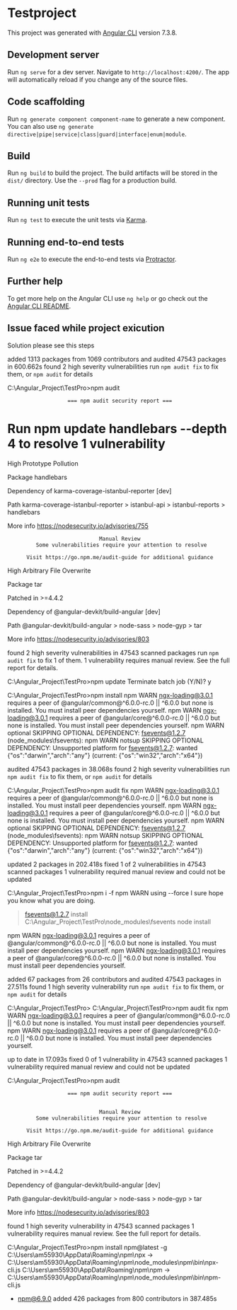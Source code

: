 # Testproject

This project was generated with [Angular CLI](https://github.com/angular/angular-cli) version 7.3.8.

## Development server

Run `ng serve` for a dev server. Navigate to `http://localhost:4200/`. The app will automatically reload if you change any of the source files.

## Code scaffolding

Run `ng generate component component-name` to generate a new component. You can also use `ng generate directive|pipe|service|class|guard|interface|enum|module`.

## Build

Run `ng build` to build the project. The build artifacts will be stored in the `dist/` directory. Use the `--prod` flag for a production build.

## Running unit tests

Run `ng test` to execute the unit tests via [Karma](https://karma-runner.github.io).

## Running end-to-end tests

Run `ng e2e` to execute the end-to-end tests via [Protractor](http://www.protractortest.org/).

## Further help

To get more help on the Angular CLI use `ng help` or go check out the [Angular CLI README](https://github.com/angular/angular-cli/blob/master/README.md).


## Issue faced while project exicution 

Solution please see this steps

added 1313 packages from 1069 contributors and audited 47543 packages in 600.662s
found 2 high severity vulnerabilities
  run `npm audit fix` to fix them, or `npm audit` for details

C:\Angular_Project\TestPro>npm audit

                       === npm audit security report ===

# Run  npm update handlebars --depth 4  to resolve 1 vulnerability

  High            Prototype Pollution

  Package         handlebars

  Dependency of   karma-coverage-istanbul-reporter [dev]

  Path            karma-coverage-istanbul-reporter > istanbul-api >
                  istanbul-reports > handlebars

  More info       https://nodesecurity.io/advisories/755




                                 Manual Review
             Some vulnerabilities require your attention to resolve

          Visit https://go.npm.me/audit-guide for additional guidance


  High            Arbitrary File Overwrite

  Package         tar

  Patched in      >=4.4.2

  Dependency of   @angular-devkit/build-angular [dev]

  Path            @angular-devkit/build-angular > node-sass > node-gyp > tar

  More info       https://nodesecurity.io/advisories/803

found 2 high severity vulnerabilities in 47543 scanned packages
  run `npm audit fix` to fix 1 of them.
  1 vulnerability requires manual review. See the full report for details.

C:\Angular_Project\TestPro>npm update
Terminate batch job (Y/N)? y

C:\Angular_Project\TestPro>npm install
npm WARN ngx-loading@3.0.1 requires a peer of @angular/common@^6.0.0-rc.0 || ^6.0.0 but none is installed. You must install peer dependencies yourself.
npm WARN ngx-loading@3.0.1 requires a peer of @angular/core@^6.0.0-rc.0 || ^6.0.0 but none is installed. You must install peer dependencies yourself.
npm WARN optional SKIPPING OPTIONAL DEPENDENCY: fsevents@1.2.7 (node_modules\fsevents):
npm WARN notsup SKIPPING OPTIONAL DEPENDENCY: Unsupported platform for fsevents@1.2.7: wanted {"os":"darwin","arch":"any"} (current: {"os":"win32","arch":"x64"})

audited 47543 packages in 38.068s
found 2 high severity vulnerabilities
  run `npm audit fix` to fix them, or `npm audit` for details

C:\Angular_Project\TestPro>npm audit fix
npm WARN ngx-loading@3.0.1 requires a peer of @angular/common@^6.0.0-rc.0 || ^6.0.0 but none is installed. You must install peer dependencies yourself.
npm WARN ngx-loading@3.0.1 requires a peer of @angular/core@^6.0.0-rc.0 || ^6.0.0 but none is installed. You must install peer dependencies yourself.
npm WARN optional SKIPPING OPTIONAL DEPENDENCY: fsevents@1.2.7 (node_modules\fsevents):
npm WARN notsup SKIPPING OPTIONAL DEPENDENCY: Unsupported platform for fsevents@1.2.7: wanted {"os":"darwin","arch":"any"} (current: {"os":"win32","arch":"x64"})

updated 2 packages in 202.418s
fixed 1 of 2 vulnerabilities in 47543 scanned packages
  1 vulnerability required manual review and could not be updated

C:\Angular_Project\TestPro>npm i -f
npm WARN using --force I sure hope you know what you are doing.

> fsevents@1.2.7 install C:\Angular_Project\TestPro\node_modules\fsevents
> node install

npm WARN ngx-loading@3.0.1 requires a peer of @angular/common@^6.0.0-rc.0 || ^6.0.0 but none is installed. You must install peer dependencies yourself.
npm WARN ngx-loading@3.0.1 requires a peer of @angular/core@^6.0.0-rc.0 || ^6.0.0 but none is installed. You must install peer dependencies yourself.

added 67 packages from 26 contributors and audited 47543 packages in 27.511s
found 1 high severity vulnerability
  run `npm audit fix` to fix them, or `npm audit` for details

C:\Angular_Project\TestPro>
C:\Angular_Project\TestPro>npm audit fix
npm WARN ngx-loading@3.0.1 requires a peer of @angular/common@^6.0.0-rc.0 || ^6.0.0 but none is installed. You must install peer dependencies yourself.
npm WARN ngx-loading@3.0.1 requires a peer of @angular/core@^6.0.0-rc.0 || ^6.0.0 but none is installed. You must install peer dependencies yourself.

up to date in 17.093s
fixed 0 of 1 vulnerability in 47543 scanned packages
  1 vulnerability required manual review and could not be updated

C:\Angular_Project\TestPro>npm audit

                       === npm audit security report ===


                                 Manual Review
             Some vulnerabilities require your attention to resolve

          Visit https://go.npm.me/audit-guide for additional guidance


  High            Arbitrary File Overwrite

  Package         tar

  Patched in      >=4.4.2

  Dependency of   @angular-devkit/build-angular [dev]

  Path            @angular-devkit/build-angular > node-sass > node-gyp > tar

  More info       https://nodesecurity.io/advisories/803

found 1 high severity vulnerability in 47543 scanned packages
  1 vulnerability requires manual review. See the full report for details.

C:\Angular_Project\TestPro>npm install npm@latest -g
C:\Users\am55930\AppData\Roaming\npm\npx -> C:\Users\am55930\AppData\Roaming\npm\node_modules\npm\bin\npx-cli.js
C:\Users\am55930\AppData\Roaming\npm\npm -> C:\Users\am55930\AppData\Roaming\npm\node_modules\npm\bin\npm-cli.js
+ npm@6.9.0
added 426 packages from 800 contributors in 387.485s

